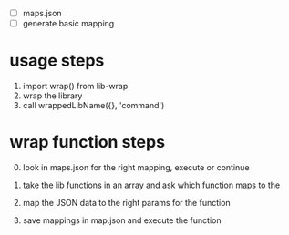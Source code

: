 - [ ] maps.json
- [ ] generate basic mapping

# usage steps

1. import wrap() from lib-wrap
2. wrap the library
3. call wrappedLibName({}, 'command')

# wrap function steps

0. look in maps.json for the right mapping, execute or continue

1. take the lib functions in an array and ask which function maps to the
2. map the JSON data to the right params for the function
3. save mappings in map.json and execute the function

